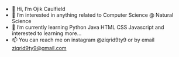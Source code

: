 - 👋 Hi, I’m Ojik Caulfield
- 👀 I’m interested in anything related to Computer Science @ Natural Science
- 🌱 I’m currently learning Python Java HTML CSS Javascript and interested to learning more...
- 📫 You can reach me on instagram @ziqrid9ty9 or by email ziqrid9ty9@gmail.com

<!---
ziqrid9ty9/ziqrid9ty9 is a ✨ special ✨ repository because its `README.md` (this file) appears on your GitHub profile.
You can click the Preview link to take a look at your changes.
--->
